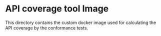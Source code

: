 # API coverage tool Image

This directory contains the custom docker image used for calculating the API coverage by the conformance tests.
